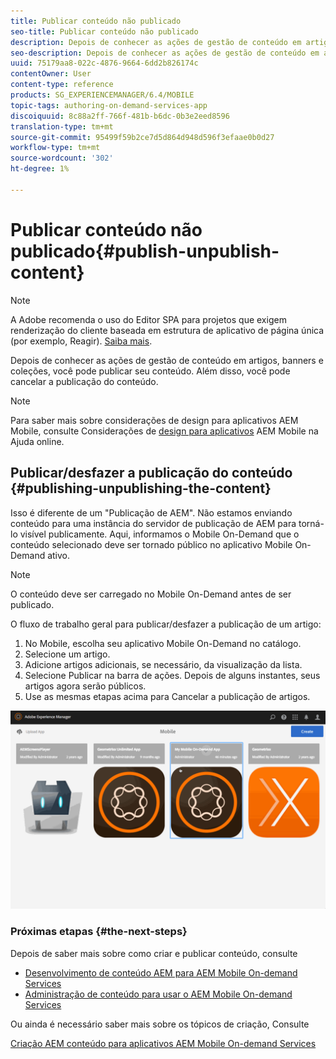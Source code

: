 ```yaml
---
title: Publicar conteúdo não publicado
seo-title: Publicar conteúdo não publicado
description: Depois de conhecer as ações de gestão de conteúdo em artigos, banners e coleções, siga esta página para saber mais sobre como publicar seu conteúdo. Além disso, você pode cancelar a publicação do conteúdo.
seo-description: Depois de conhecer as ações de gestão de conteúdo em artigos, banners e coleções, siga esta página para saber mais sobre como publicar seu conteúdo. Além disso, você pode cancelar a publicação do conteúdo.
uuid: 75179aa8-022c-4876-9664-6dd2b826174c
contentOwner: User
content-type: reference
products: SG_EXPERIENCEMANAGER/6.4/MOBILE
topic-tags: authoring-on-demand-services-app
discoiquuid: 8c88a2ff-766f-481b-b6dc-0b3e2eed8596
translation-type: tm+mt
source-git-commit: 95499f59b2ce7d5d864d948d596f3efaae0b0d27
workflow-type: tm+mt
source-wordcount: '302'
ht-degree: 1%

---
```



# Publicar conteúdo não publicado{#publish-unpublish-content}

>[!NOTE]
>
>A Adobe recomenda o uso do Editor SPA para projetos que exigem renderização do cliente baseada em estrutura de aplicativo de página única (por exemplo, Reagir). [Saiba mais](/help/sites-developing/spa-overview.md).

Depois de conhecer as ações de gestão de conteúdo em artigos, banners e coleções, você pode publicar seu conteúdo. Além disso, você pode cancelar a publicação do conteúdo.

>[!NOTE]
>
>Para saber mais sobre considerações de design para aplicativos AEM Mobile, consulte Considerações de [design para aplicativos](https://helpx.adobe.com/digital-publishing-solution/help/design-app.html) AEM Mobile na Ajuda online.

## Publicar/desfazer a publicação do conteúdo {#publishing-unpublishing-the-content}

Isso é diferente de um &quot;Publicação de AEM&quot;. Não estamos enviando conteúdo para uma instância do servidor de publicação de AEM para torná-lo visível publicamente. Aqui, informamos o Mobile On-Demand que o conteúdo selecionado deve ser tornado público no aplicativo Mobile On-Demand ativo.

>[!NOTE]
>
>O conteúdo deve ser carregado no Mobile On-Demand antes de ser publicado.

O fluxo de trabalho geral para publicar/desfazer a publicação de um artigo:

1. No Mobile, escolha seu aplicativo Mobile On-Demand no catálogo.
1. Selecione um artigo.
1. Adicione artigos adicionais, se necessário, da visualização da lista.
1. Selecione Publicar na barra de ações. Depois de alguns instantes, seus artigos agora serão públicos.
1. Use as mesmas etapas acima para Cancelar a publicação de artigos.

<!-- FAIL >>[!NOTE]
>
>Generally, you should preflight before publishing. See [Previewing with Preflight](/content/docs/en/aem/6-3/administer/mobile-apps/aem-mobile/previewing-with-preflight-on-demand-services.md) for more details.-->

![chlimage_1-9](assets/chlimage_1-9.gif)

### Próximas etapas {#the-next-steps}

Depois de saber mais sobre como criar e publicar conteúdo, consulte

* [Desenvolvimento de conteúdo AEM para AEM Mobile On-demand Services](/help/mobile/aem-mobile-on-demand.md)
* [Administração de conteúdo para usar o AEM Mobile On-demand Services](/help/mobile/aem-mobile.md)

Ou ainda é necessário saber mais sobre os tópicos de criação, Consulte

[Criação AEM conteúdo para aplicativos AEM Mobile On-demand Services](/help/mobile/mobile-apps-ondemand.md)
